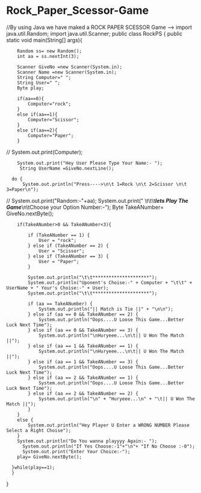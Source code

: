 # Rock_Paper_Scessor-Game
//By using Java we have maked a ROCK PAPER SCESSOR Game -->
import java.util.Random;
import java.util.Scanner;
public class RockPS {
    public static void main(String[] args){


        Random ss= new Random();
        int aa = ss.nextInt(3);

        Scanner GiveNo =new Scanner(System.in);
        Scanner Name =new Scanner(System.in);
        String Computer=" ";
        String User=" ";
        Byte play;

        if(aa==0){
            Computer="rock";
        }
        else if(aa==1){
            Computer="Scissor";
        }
        else if(aa==2){
            Computer="Paper";
        }

//        System.out.print(Computer);

        System.out.print("Hey User Please Type Your Name:- ");
         String UserName =GiveNo.nextLine();

      do {
          System.out.println("Press---->\n\t 1=Rock \n\t 2=Scissor \n\t 3=Paper\n");
//         System.out.print("Random:-"+aa);
        System.out.print(" \t\t\t*******lets Play The Game*******\n\tChoose your Option Number:-");
        Byte TakeANumber= GiveNo.nextByte();

        if(TakeANumber>0 && TakeANumber<3){

            if (TakeANumber == 1) {
                User = "rock";
            } else if (TakeANumber == 2) {
                User = "Scissor";
            } else if (TakeANumber == 3) {
                User = "Paper";
            }

            System.out.println("\t\t*********************");
            System.out.println("Uponent's Choise:-" + Computer + "\t\t" + UserName + " Your's Choise:-" + User);
            System.out.println("\t\t*********************");

            if (aa == TakeANumber) {
                System.out.println("|| Match is Tie ||" + "\n\n");
            } else if (aa == 0 && TakeANumber == 2) {
                System.out.println("Oops....U Loose This Game...Better Luck Next Time");
            } else if (aa == 0 && TakeANumber == 3) {
                System.out.println("\nHuryeee...\n\t|| U Won The Match ||");
            } else if (aa == 1 && TakeANumber == 1) {
                System.out.println("\nHuryeee...\n\t|| U Won The Match ||");
            } else if (aa == 1 && TakeANumber == 3) {
                System.out.println("Oops....U Loose This Game...Better Luck Next Time");
            } else if (aa == 2 && TakeANumber == 1) {
                System.out.println("Oops....U Loose This Game...Better Luck Next Time");
            } else if (aa == 2 && TakeANumber == 2) {
                System.out.println("\n" + "Huryeee...\n" + "\t|| U Won The Match ||");
            }
        }
        else {
            System.out.println("Hey Player U Enter a WRONG NUMBER Please Select a Right Choise");
        }
        System.out.println("Do You wanna playyyy Again:- ");
          System.out.println("If Yes Choose:-1"+"\n"+ "If No Choose :-0");
          System.out.print("Enter Your Choice:-");
        play= GiveNo.nextByte();

      }while(play==1);
      }
}
